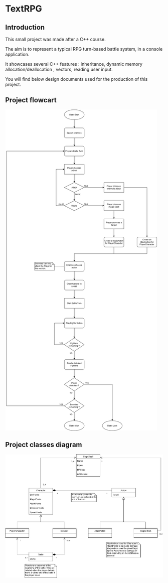 # TextRPG
## Introduction
This small project was made after a C++ course.

The aim is to represent a typical RPG turn-based battle system, in a console application.

It showcases several C++ features : inheritance, dynamic memory allocation/deallocation , vectors, reading user input.

You will find below design documents used for the production of this project.
## Project flowcart
![Project flowchart](/project_files/TextRPG_flowchart.png)
## Project classes diagram
![Project classes diagram](/project_files/TextRPG_classes.png)
